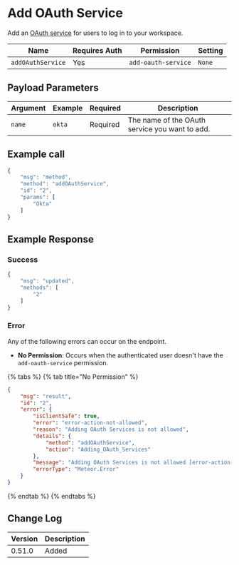 # Add OAuth Service

Add an [OAuth service](https://docs.rocket.chat/use-rocket.chat/workspace-administration/settings/oauth) for users to log in to your workspace.

| Name              | Requires Auth | Permission          | Setting |
| ----------------- | ------------- | ------------------- | ------- |
| `addOAuthService` | Yes           | `add-oauth-service` | `None`  |

## Payload Parameters <a href="#payload-parameters" id="payload-parameters"></a>

| Argument | Example | Required | Description                                    |
| -------- | ------- | -------- | ---------------------------------------------- |
| `name`   | `okta`  | Required | The name of the OAuth service you want to add. |

## Example call

```javascript
{
    "msg": "method",
    "method": "addOAuthService",
    "id": "2",
    "params": [
        "Okta"
    ]
}
```

## Example Response

### **Success**

```javascript
{
    "msg": "updated",
    "methods": [
        "2"
    ]
}
```

### Error

Any of the following errors can occur on the endpoint.

* **No Permission**: Occurs when the authenticated user doesn't have the `add-oauth-service` permission.

{% tabs %}
{% tab title="No Permission" %}
```json
{
    "msg": "result",
    "id": "2",
    "error": {
        "isClientSafe": true,
        "error": "error-action-not-allowed",
        "reason": "Adding OAuth Services is not allowed",
        "details": {
            "method": "addOAuthService",
            "action": "Adding_OAuth_Services"
        },
        "message": "Adding OAuth Services is not allowed [error-action-not-allowed]",
        "errorType": "Meteor.Error"
    }
}
```
{% endtab %}
{% endtabs %}

## Change Log

| Version | Description |
| ------- | ----------- |
| 0.51.0  | Added       |

